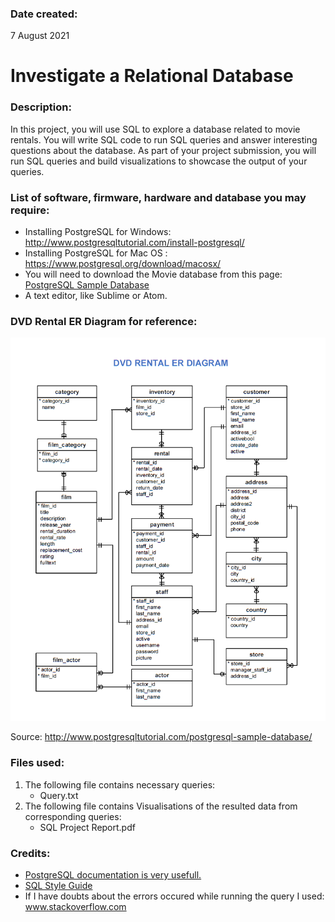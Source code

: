 ### Date created:
7 August 2021

# Investigate a Relational Database

### Description:
In this project, you will use SQL to explore a database related to movie rentals. You will write SQL code to run SQL queries and answer interesting questions about the database. As part of your project submission, you will run SQL queries and build visualizations to showcase the output of your queries.

### List of software, firmware, hardware and database you may require:
* Installing PostgreSQL for Windows: http://www.postgresqltutorial.com/install-postgresql/
* Installing PostgreSQL for Mac OS : https://www.postgresql.org/download/macosx/
* You will need to download the Movie database from this page: [PostgreSQL Sample Database](https://www.postgresqltutorial.com/postgresql-sample-database/)
* A text editor, like Sublime or Atom.

### DVD Rental ER Diagram for reference:
<img src="dvdrentalERD.png" width="1000">

Source: http://www.postgresqltutorial.com/postgresql-sample-database/

### Files used:
1. The following file contains necessary queries:
   * Query.txt	
2. The following file contains Visualisations of the resulted data from corresponding queries:
   * SQL Project Report.pdf

### Credits:
* [PostgreSQL documentation is very usefull.](https://www.postgresql.org/docs/12/index.html)
* [SQL Style Guide](https://www.sqlstyle.guide/)
* If I have doubts about the errors occured while running the query I used: www.stackoverflow.com
